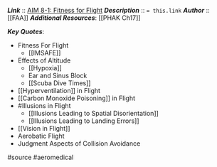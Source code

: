 ***Link***      :: [AIM 8-1: Fitness for Flight](https://www.faa.gov/air_traffic/publications/atpubs/aim_html/chap8_section_1.html)
***Description***      :: `= this.link`
***Author*** :: [[FAA]]
***Additional Resources***: [[PHAK Ch17]]

***Key Quotes***:
* Fitness For Flight
	* [[IMSAFE]]
* Effects of Altitude
	* [[Hypoxia]]
	* Ear and Sinus Block
	* [[Scuba Dive Times]]
* [[Hyperventilation]] in Flight
* [[Carbon Monoxide Poisoning]] in Flight
* #Illusions in Flight
	* [[Illusions Leading to Spatial Disorientation]]
	* [[Illusions Leading to Landing Errors]]
* [[Vision in Flight]]
* Aerobatic Flight
* Judgment Aspects of Collision Avoidance

#source #aeromedical 